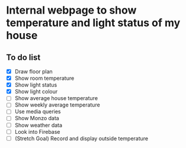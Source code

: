 Internal webpage to show temperature and light status of my house
=================================================================

To do list
----------
- [x] Draw floor plan
- [x] Show room temperature
- [x] Show light status
- [x] Show light colour
- [ ] Show average house temperature
- [ ] Show weekly average temperature
- [ ] Use media queries
- [ ] Show Monzo data
- [ ] Show weather data
- [ ] Look into Firebase
- [ ] (Stretch Goal) Record and display outside temperature